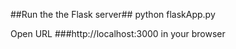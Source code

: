 ##Run the the Flask server##
  python flaskApp.py

Open URL 
###http://localhost:3000 
in your browser



